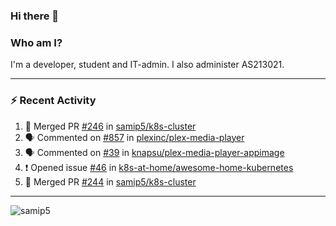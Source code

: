 ### Hi there 👋

### Who am I?
I'm a developer, student and IT-admin. I also administer AS213021.

---
### :zap: Recent Activity
<!--START_SECTION:activity-->
1. 🎉 Merged PR [#246](https://github.com/samip5/k8s-cluster/pull/246) in [samip5/k8s-cluster](https://github.com/samip5/k8s-cluster)
2. 🗣 Commented on [#857](https://github.com/plexinc/plex-media-player/issues/857) in [plexinc/plex-media-player](https://github.com/plexinc/plex-media-player)
3. 🗣 Commented on [#39](https://github.com/knapsu/plex-media-player-appimage/issues/39) in [knapsu/plex-media-player-appimage](https://github.com/knapsu/plex-media-player-appimage)
4. ❗️ Opened issue [#46](https://github.com/k8s-at-home/awesome-home-kubernetes/issues/46) in [k8s-at-home/awesome-home-kubernetes](https://github.com/k8s-at-home/awesome-home-kubernetes)
5. 🎉 Merged PR [#244](https://github.com/samip5/k8s-cluster/pull/244) in [samip5/k8s-cluster](https://github.com/samip5/k8s-cluster)
<!--END_SECTION:activity-->
---

<img align="center" src="https://github-readme-stats.vercel.app/api?username=samip5&show_icons=true" alt="samip5" />
